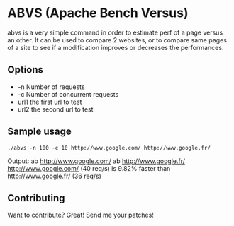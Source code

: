 ABVS (Apache Bench Versus)
=============

abvs is a very simple command in order to estimate perf of a page versus an other.
It can be used to compare 2 websites, or to compare same pages of a site to see if a modification improves or decreases the performances.

Options
-------

* -n Number of requests
* -c Number of concurrent requests
* url1 the first url to test
* url2 the second url to test

Sample usage
-------

    ./abvs -n 100 -c 10 http://www.google.com/ http://www.google.fr/

Output:
    ab  http://www.google.com/
    ab  http://www.google.fr/
    http://www.google.com/ (40 req/s) is 9.82% faster than http://www.google.fr/ (36 req/s)

Contributing
------------

Want to contribute? Great! Send me your patches!